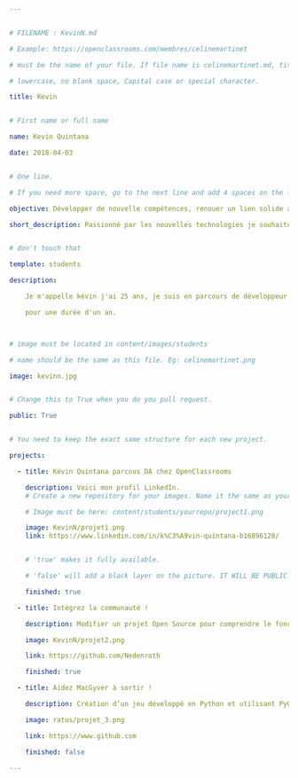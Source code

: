 ```yaml
---


# FILENAME : KevinN.md

# Example: https://openclassrooms.com/membres/celinemartinet

# must be the name of your file. If file name is celinemartinet.md, title is celinemartinet.

# lowercase, no blank space, Capital case or special character.

title: Kevin


# First name or full name

name: Kevin Quintana

date: 2018-04-03


# One line.

# If you need more space, go to the next line and add 4 spaces on the left, as in 'description'.

objective: Développer de nouvelle compétences, renouer un lien solide avec l'apprentissage. Apprendre un métier qui me plaît.

short_description: Passionné par les nouvelles technologies je souhaite en apprendre plus sur le développement.


# don't touch that

template: students

description:

    Je m'appelle kévin j'ai 25 ans, je suis en parcours de développeur d'applications chez OpenClassrooms 

    pour une durée d'un an.



# image must be located in content/images/students

# name should be the same as this file. Eg: celinemartinet.png

image: kevinn.jpg


# Change this to True when you do you pull request.

public: True


# You need to keep the exact same structure for each new project.

projects:

  - title: Kévin Quintana parcous DA chez OpenClassrooms

    description: Voici mon profil LinkedIn. 
    # Create a new repository for your images. Name it the same as your nickname and profile picture.

    # Image must be here: content/students/yourrepo/project1.png

    image: KevinN/projet1.png
    link: https://www.linkedin.com/in/k%C3%A9vin-quintana-b16896128/


    # 'true' makes it fully available.

    # 'false' will add a black layer on the picture. IT WILL BE PUBLIC!

    finished: true

  - title: Intégrez la communauté !

    description: Modifier un projet Open Source pour comprendre le fonctionnement de Git, de Github et des pull requests. 

    image: KevinN/projet2.png

    link: https://github.com/Nedenroth

    finished: true

  - title: Aidez MacGyver à sortir !

    description: Création d’un jeu développé en Python et utilisant PyGame.

    image: ratus/projet_3.png

    link: https://www.github.com

    finished: false

---
```

